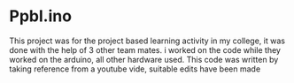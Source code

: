 # Ppbl.ino

This project was for the project based learning activity in my college, it was done with the help of 3 other team mates.
i worked on the code while they worked on the arduino, all other hardware used.
This code was written by taking reference from a youtube vide, suitable edits have been made
